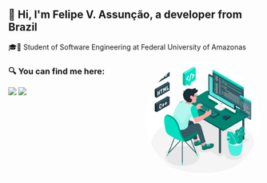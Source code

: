 ## 👋 Hi, I'm Felipe V. Assunção, a developer from Brazil 
🎓🤖 Student of Software Engineering at Federal University of Amazonas

<img align='right' src="https://github.com/assuncaofelipe/assuncaofelipe/blob/main/images/capas/capa5.png" width="230">

### 🔍 You can find me here: 

[<img src="https://img.shields.io/badge/linkedin-%230077B5.svg?&style=for-the-badge&logo=linkedin&logoColor=white" />](https://www.linkedin.com/in/assuncao-felipe/)
[<img src = "https://img.shields.io/badge/instagram-%23E4405F.svg?&style=for-the-badge&logo=instagram&logoColor=white">](https://www.instagram.com/diceloss/)
